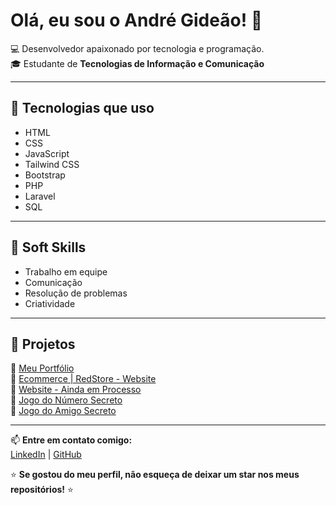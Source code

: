 # Olá, eu sou o André Gideão! 👋  

💻 Desenvolvedor apaixonado por tecnologia e programação.  
🎓 Estudante de **Tecnologias de Informação e Comunicação**  

---

## 🚀 Tecnologias que uso  

- HTML  
- CSS  
- JavaScript  
- Tailwind CSS
- Bootstrap
- PHP
- Laravel
- SQL

---

## 🌟 Soft Skills  

- Trabalho em equipe  
- Comunicação  
- Resolução de problemas  
- Criatividade  

---

## 📂 Projetos  

🔹 [Meu Portfólio](https://devandreoficial.github.io/meu-portifolio/)  
🔹 [Ecommerce | RedStore - Website](https://ecommerce-website-red-store.vercel.app/)  
🔹 [Website - Ainda em Processo](https://devandreoficial.github.io/website-responsivo/)  
🔹 [Jogo do Número Secreto](https://devandreoficial.github.io/jogo-do-numero-secreto/)  
🔹 [Jogo do Amigo Secreto](https://devandreoficial.github.io/jogo-do-amigo-secreto/)  

---

📫 **Entre em contato comigo:**  
[LinkedIn](https://www.linkedin.com/in/seu-perfil) | [GitHub](https://github.com/seu-usuario)  

⭐ **Se gostou do meu perfil, não esqueça de deixar um star nos meus repositórios!** ⭐  
